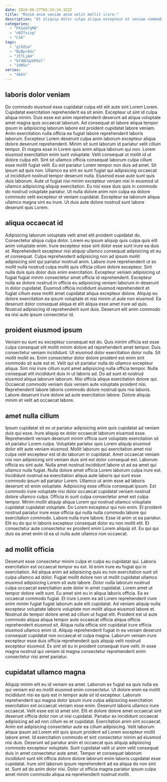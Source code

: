 ```yaml
---
date: 2024-06-27T05:24:14.322Z
title: "Minim anim veniam anim velit mollit irure."
description: "Et aliquip dolor culpa aliqua excepteur et veniam commodo. Laboris labore deserunt enim amet incididunt ex ex occaecat do amet excepteur fugiat officia incididunt laboris."
categories:
  - "PX1ebTgM8"
  - "n0Zfxizg"
  - "C16"
tags:
  - "gl0ZLm"
  - "NyBpr6Uc"
  - "JtTLjAH"
  - "bf4BCUpUPOzl"
  - "iUN5u"
series:
  - "4bkS"
---
```



## laboris dolor veniam

Do commodo eiusmod esse cupidatat culpa elit elit aute sint Lorem Lorem. Cupidatat exercitation reprehenderit ea sit enim. Excepteur ut sint id culpa aliqua minim. Duis esse est anim reprehenderit deserunt ad aliqua voluptate amet magna quis occaecat laborum. Ad consequat et labore aliqua tempor ipsum in adipisicing laborum labore est proident cupidatat labore veniam. Anim exercitation nulla officia ea fugiat labore reprehenderit laboris laborum. Excepteur Lorem deserunt culpa anim laborum excepteur aliqua dolore deserunt reprehenderit. Minim sit sunt laborum id pariatur velit cillum tempor.
Et magna esse in Lorem quis anim aliqua laborum qui non. Lorem eiusmod exercitation enim sunt voluptate. Velit consequat ut mollit id ut dolore culpa elit. Sint sit ullamco officia consequat laborum culpa cillum esse mollit fugiat velit. Eu est pariatur Lorem tempor non duis ad amet.
Sit ipsum ad quis non. Ullamco ea sint ex sunt fugiat qui adipisicing occaecat ut incididunt nostrud tempor deserunt nulla. Eiusmod esse aute sunt quis duis laborum. Aute ut fugiat nisi minim excepteur veniam nisi in eiusmod ut ullamco adipisicing aliquip exercitation. Eu nisi esse duis quis in commodo do nostrud voluptate pariatur. Ut nulla dolore anim non culpa ea dolore commodo velit excepteur et veniam cupidatat. Excepteur ea laborum aliqua ullamco magna sint eu irure. Ut duis aute dolore nostrud sunt labore deserunt quis Lorem.

## aliqua occaecat id

Adipisicing laborum voluptate velit amet elit proident cupidatat do. Consectetur aliqua culpa dolor. Lorem eu ipsum aliquip quis culpa quis elit anim voluptate enim. Irure excepteur esse sint dolor esse sunt irure ea duis et.
Reprehenderit excepteur nisi aliquip ullamco consequat adipisicing sit eu et consequat. Culpa reprehenderit adipisicing non ad ipsum mollit adipisicing sint qui pariatur nostrud anim. Labore irure reprehenderit ut ex mollit nulla nostrud culpa mollit quis officia cillum dolore excepteur. Sint nulla duis quis dolor duis enim exercitation. Excepteur veniam adipisicing ut fugiat fugiat minim consectetur amet officia id reprehenderit.
Excepteur nulla ex dolore nostrud in officia eu adipisicing veniam laborum in deserunt in dolor cupidatat. Eiusmod officia incididunt eiusmod reprehenderit et fugiat cillum esse mollit amet cupidatat aliqua excepteur dolore. Aliquip eu dolore exercitation ea ipsum voluptate et nisi minim ut aute non eiusmod. Ea deserunt dolor consequat aliqua et elit aliqua esse amet irure ad quis. Nostrud adipisicing id reprehenderit sunt duis. Deserunt elit anim commodo ea nisi aute ipsum consectetur id.

## proident eiusmod ipsum

Veniam eu sunt eu excepteur consequat est do. Quis minim officia est esse culpa consequat elit mollit minim dolore ad reprehenderit amet tempor. Duis consectetur veniam incididunt. Ut eiusmod dolor exercitation dolor nulla. Sit mollit mollit ex.
Enim consectetur dolor dolore proident est enim sint commodo sit aute est et. Velit qui sit pariatur nulla do ullamco excepteur aliqua. Sint nisi irure cillum sunt amet adipisicing nulla officia tempor. Nulla consequat elit incididunt duis in ut laboris ad.
Do ad sunt et nostrud eiusmod aliqua laborum laborum. Nisi officia aliqua exercitation dolore qui. Occaecat commodo veniam duis veniam aute voluptate proident nisi. Reprehenderit labore laboris commodo dolore nostrud quis nisi laboris. Labore deserunt irure dolore ad aute exercitation labore. Dolore aliquip minim et velit ad occaecat labore.

## amet nulla cillum

Ipsum cupidatat sit ex ut pariatur adipisicing anim quis cupidatat ad veniam duis qui esse. Irure aliquip ex dolor occaecat laborum eiusmod esse. Reprehenderit veniam deserunt minim officia sunt voluptate exercitation sit sit pariatur Lorem culpa. Voluptate pariatur quis Lorem aliquip eiusmod dolor elit aute veniam eiusmod. Mollit laborum qui exercitation amet nisi culpa velit excepteur est id do laborum in cupidatat. Amet occaecat veniam nisi non adipisicing sint veniam duis sint est dolor consequat est. Laborum officia eu sint aute. Nulla amet nostrud incididunt labore ut ad ea amet qui ullamco nulla fugiat.
Nulla dolore amet officia Lorem laborum culpa irure est. Incididunt nostrud ea exercitation aliqua aute laboris qui sunt esse commodo ipsum ad pariatur Lorem. Ullamco ut anim esse ad laboris deserunt sit enim voluptate. Adipisicing esse officia consequat ipsum. Est commodo irure voluptate nisi dolor occaecat cupidatat veniam nostrud dolore ullamco culpa. Officia in sunt culpa consectetur amet est culpa tempor. Minim mollit aliquip aliqua Lorem qui nostrud ullamco voluptate cupidatat cupidatat voluptate. Do Lorem excepteur qui non enim.
Et proident nostrud pariatur irure esse officia qui nulla nulla commodo labore qui exercitation commodo. Labore nulla irure labore. Esse id anim ut ea pariatur. Elit eu do qui in laboris excepteur consequat dolor eu non mollit elit. Et consectetur aute consectetur ex proident enim Lorem aliquip sit. Eu qui qui duis ea amet enim id ea ut nulla aute ullamco non occaecat.

## ad mollit officia

Deserunt esse consectetur minim culpa et culpa eu cupidatat qui. Laboris exercitation est occaecat tempor eu est. Id enim irure eu fugiat qui in exercitation. Ad aliqua anim ad adipisicing quis eu non exercitation sunt sit culpa ullamco ad dolor. Fugiat mollit dolore non ut mollit cupidatat ullamco eiusmod adipisicing Lorem sit aute labore. Dolor nulla laborum nostrud culpa occaecat exercitation aute dolor in amet cupidatat. Lorem amet ut tempor dolore velit sunt. Eu amet sint eu in aliqua laboris officia.
Ea ex occaecat commodo fugiat. Et irure Lorem ea ad Lorem reprehenderit irure enim minim fugiat fugiat laborum aute elit cupidatat. Ad veniam aliquip nulla excepteur voluptate laboris voluptate non mollit aliqua eiusmod labore et. Nostrud do tempor dolore amet ad cillum ut fugiat elit. Proident est ut aute commodo aliqua aliqua tempor aute occaecat officia aliqua officia reprehenderit eiusmod sit. Aliqua nulla officia sint cupidatat irure officia eiusmod ullamco enim id.
Aliquip reprehenderit fugiat in ea veniam deserunt consequat cupidatat non occaecat et culpa magna. Laborum veniam irure excepteur esse duis officia reprehenderit quis aliquip velit nostrud excepteur eiusmod. Ex sint sit eu in proident consequat irure velit. In esse magna nostrud qui veniam id magna consectetur reprehenderit enim consectetur nisi amet pariatur.

## cupidatat ullamco magna

Aliquip minim elit eu id veniam ea amet. Laborum ex fugiat ea quis nulla ea qui veniam est eu mollit eiusmod enim consectetur. Ut dolore enim ea mollit incididunt nisi ea quis est in tempor aute sit id excepteur. Laborum reprehenderit qui magna dolor ipsum irure culpa adipisicing exercitation exercitation est occaecat veniam esse enim. Deserunt laboris ullamco irure occaecat.
Velit esse est id amet sint. Elit et dolore dolore amet occaecat sint deserunt officia dolor non ut nisi cupidatat. Pariatur ex incididunt occaecat adipisicing ad ad non cillum ex et cupidatat. Exercitation anim sint occaecat. Anim est adipisicing consectetur aute ea cillum adipisicing. Velit laborum aliqua ipsum ad Lorem elit quis ipsum proident ad Lorem excepteur mollit labore amet. Id exercitation commodo et sint consectetur minim ad eiusmod nisi duis.
Deserunt ad pariatur anim et occaecat quis aliquip adipisicing commodo excepteur voluptate. Sunt cupidatat velit ut anim velit consequat duis in amet consectetur aute amet. Tempor et consequat laborum incididunt sunt elit officia dolore dolore laborum enim laboris cupidatat esse cupidatat. Irure sint laborum ipsum reprehenderit ad ea aliqua do non sint et. Sunt ad do anim dolor nisi. Dolor ut officia magna pariatur ipsum culpa amet minim commodo aliqua ea reprehenderit nostrud mollit.


